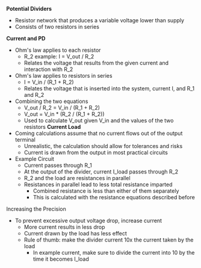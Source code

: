 **Potential Dividers**
- Resistor network that produces a variable voltage lower than supply
- Consists of two resistors in series

**Current and PD**
- Ohm's law applies to each resistor
	- R_2 example: I = V_out / R_2
	- Relates the voltage that results from the given current and interaction with R_2
- Ohm's law applies to resistors in series
	- I = V_in / (R_1 + R_2)
	- Relates the voltage that is inserted into the system, current I, and R_1 and R_2
- Combining the two equations
	- V_out / R_2 = V_in / (R_1 + R_2)
	- V_out = V_in * (R_2 / (R_1 + R_2))
	- Used to calculate V_out given V_in and the values of the two resistors
**Current Load**
- Coming calculations assume that no current flows out of the output terminal
	- Unrealistic, the calculation should allow for tolerances and risks
	- Current is drawn from the output in most practical circuits
- Example Circuit
	- Current passes through R_1
	- At the output of the divider, current I_load passes through R_2
	- R_2 and the load are resistances in parallel
	- Resistances in parallel lead to less total resistance imparted
		- Combined resistance is less than either of them separately
		- This is calculated with the resistance equations described before

Increasing the Precision
- To prevent excessive output voltage drop, increase current
	- More current results in less drop
	- Current drawn by the load has less effect
	- Rule of thumb: make the divider current 10x the current taken by the load
		- In example current, make sure to divide the current into 10 by the time it becomes I_load
		